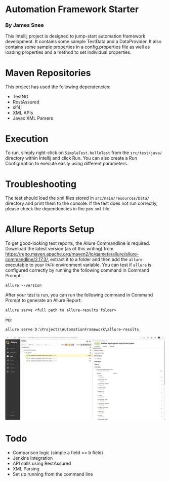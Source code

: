 # Automation Framework Starter
### By James Snee
This Intellij project is designed to jump-start automation framework development. It contains some sample TestData and a DataProvider.
It also contains some sample properties in a config.properties file as well as loading properties and a method to set individual 
properties.

# Maven Repositories
This project has used the following dependencies:

- TestNG
- RestAssured
- slf4j
- XML APIs
- Javax XML Parsers

# Execution
To run, simply right-click on `SimpleTest.helloTest` from the `src/test/java/` directory within Intellij and click Run.
You can also create a Run Configuration to execute easily using different parameters.

# Troubleshooting
The test should load the xml files stored in `src/main/resources/Data/` directory and print them to the console. If the test does not run correctly, please check the dependencies in the `pom.xml` file.

# Allure Reports Setup
To get good-looking test reports, the Allure Commandline is required. Download the latest version (as of this writing) from https://repo.maven.apache.org/maven2/io/qameta/allure/allure-commandline/2.17.3/,
extract it to a folder and then add the `allure` executable to your `PATH` environment variable.
You can test if `allure` is configured correctly by running the following command in Command Prompt:
```
allure --version
```
After your test is run, you can run the following command in Command Prompt to generate an Allure Report:
```
allure serve <full path to allure-results folder>
```
eg:
```
allure serve D:\Projects\AutomationFramework\allure-results
```
![Allure report example](images/report.jpg)
# Todo

- Comparison logic (simple a field == b field)
- Jenkins Integration
- API calls using RestAssured
- XML Parsing
- Set up running from the command line
